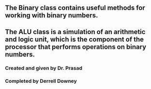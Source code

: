 ## The Binary class contains useful methods for working with binary numbers. 
## The ALU class is a simulation of an arithmetic and logic unit, which is the component of the processor that performs operations on binary numbers.

### Created and given by Dr. Prasad
### Completed by Derrell Downey
